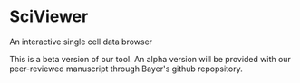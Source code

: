 # SciViewer
An interactive single cell data browser

This is a beta version of our tool. An alpha version will be provided with our peer-reviewed manuscript through Bayer's github repopsitory.

